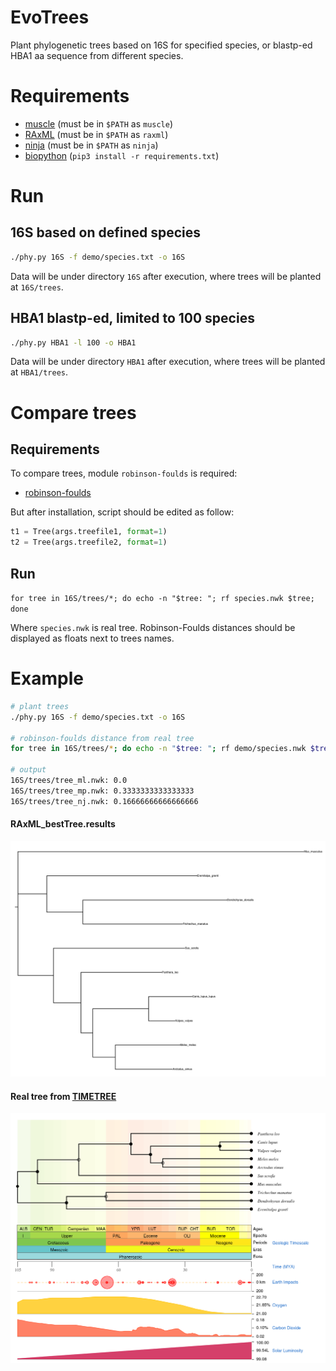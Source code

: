 # EvoTrees

Plant phylogenetic trees based on 16S for specified species, or blastp-ed HBA1 aa sequence from different species.

# Requirements

- [muscle](https://anaconda.org/bioconda/muscle) (must be in ``$PATH`` as ``muscle``)
- [RAxML](https://github.com/stamatak/standard-RAxML) (must be in ``$PATH`` as ``raxml``)
- [ninja](http://nimbletwist.com/software/ninja/index.html) (must be in ``$PATH`` as ``ninja``)
- [biopython](https://biopython.org/) (``pip3 install -r requirements.txt``)

# Run

## 16S based on defined species

```bash
./phy.py 16S -f demo/species.txt -o 16S
```

Data will be under directory `16S` after execution, where trees will be planted at `16S/trees`.

## HBA1 blastp-ed, limited to 100 species

```bash
./phy.py HBA1 -l 100 -o HBA1
```

Data will be under directory `HBA1` after execution, where trees will be planted at `HBA1/trees`.

# Compare trees

## Requirements

To compare trees, module `robinson-foulds` is required:
- [robinson-foulds](https://pypi.org/project/robinson-foulds/)

But after installation, script should be edited as follow:

```python
t1 = Tree(args.treefile1, format=1)
t2 = Tree(args.treefile2, format=1)
  ```

## Run

```for tree in 16S/trees/*; do echo -n "$tree: "; rf species.nwk $tree; done```

Where `species.nwk` is real tree. Robinson-Foulds distances should be displayed as floats next to trees names.

# Example

```bash
# plant trees
./phy.py 16S -f demo/species.txt -o 16S

# robinson-foulds distance from real tree
for tree in 16S/trees/*; do echo -n "$tree: "; rf demo/species.nwk $tree; done

# output
16S/trees/tree_ml.nwk: 0.0
16S/trees/tree_mp.nwk: 0.3333333333333333
16S/trees/tree_nj.nwk: 0.16666666666666666
```

<html>
<body>
    <div>
        <h4>RAxML_bestTree.results</h4>
        <p>
            <img src="demo/species_raxml_tree.png">
        </p>
        <h4>Real tree from <a href="http://timetree.org/" target="_blank">TIMETREE</a></h4>
        <p>
            <img src="demo/species_tree.png">
        </p>
    </div>
</body>
</html>

